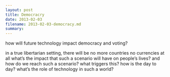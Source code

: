 ```yaml
---
layout: post
title: Democracry
date: 2013-02-03
filename: 2013-02-03-democracy.md
summary:
---
```


how will future technology impact democracy and voting?

in a true libertarian setting, there will be no more countries no currencies at all
what’s the impact that such a scenario will have on people’s lives?
and how do we reach such a scenario? what triggers this?
how is the day to day?
what’s the role of technology in such a world?